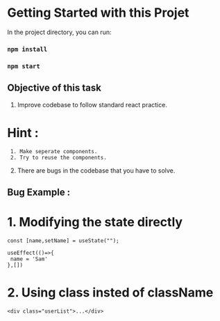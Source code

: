 
# Getting Started with this Projet

In the project directory, you can run:

### `npm install`

### `npm start`

## Objective of this task

  1. Improve codebase to follow standard react practice.

 # Hint :
     
     1. Make seperate components.
     2. Try to reuse the components.

  2. There are bugs in the codebase that you have to solve.
   
   ## Bug Example : 

   # 1. Modifying the state directly 

```
const [name,setName] = useState("");

useEffect(()=>{
 name = 'Sam'
},[])

```


   # 2. Using class insted of className

```
<div class="userList">...</div>

```

